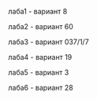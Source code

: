 лаба1 - вариант 8 

лаба2 - вариант 60 

лаба3 - вариант 037/1/7 

лаба4 - вариант 19 

лаба5 - вариант 3

лаба6 - вариант 28
